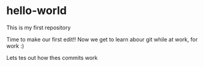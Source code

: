 # hello-world
This is my first repository

Time to make our first edit!! Now we get to learn abour git while at work, for work :)

Lets tes out how thes commits work
